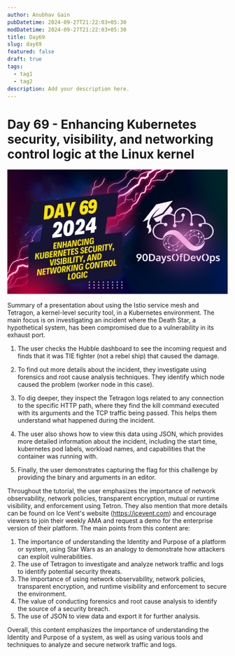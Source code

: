 ```yaml
---
author: Anubhav Gain
pubDatetime: 2024-09-27T21:22:03+05:30
modDatetime: 2024-09-27T21:22:03+05:30
title: Day69
slug: day69
featured: false
draft: true
tags:
  - tag1
  - tag2
description: Add your description here.
---
```


# Day 69 - Enhancing Kubernetes security, visibility, and networking control logic at the Linux kernel

[![Watch the video](thumbnails/day69.png)](https://www.youtube.com/watch?v=mEc0WoPoHdU)

Summary of a presentation about using the Istio service mesh and Tetragon, a kernel-level security tool, in a Kubernetes environment. The main focus is on investigating an incident where the Death Star, a hypothetical system, has been compromised due to a vulnerability in its exhaust port.

1. The user checks the Hubble dashboard to see the incoming request and finds that it was TIE fighter (not a rebel ship) that caused the damage.

2. To find out more details about the incident, they investigate using forensics and root cause analysis techniques. They identify which node caused the problem (worker node in this case).

3. To dig deeper, they inspect the Tetragon logs related to any connection to the specific HTTP path, where they find the kill command executed with its arguments and the TCP traffic being passed. This helps them understand what happened during the incident.

4. The user also shows how to view this data using JSON, which provides more detailed information about the incident, including the start time, kubernetes pod labels, workload names, and capabilities that the container was running with.

5. Finally, the user demonstrates capturing the flag for this challenge by providing the binary and arguments in an editor.

Throughout the tutorial, the user emphasizes the importance of network observability, network policies, transparent encryption, mutual or runtime visibility, and enforcement using Tetron. They also mention that more details can be found on Ice Vent's website (https://icevent.com) and encourage viewers to join their weekly AMA and request a demo for the enterprise version of their platform.
The main points from this content are:

1. The importance of understanding the Identity and Purpose of a platform or system, using Star Wars as an analogy to demonstrate how attackers can exploit vulnerabilities.
2. The use of Tetragon to investigate and analyze network traffic and logs to identify potential security threats.
3. The importance of using network observability, network policies, transparent encryption, and runtime visibility and enforcement to secure the environment.
4. The value of conducting forensics and root cause analysis to identify the source of a security breach.
5. The use of JSON to view data and export it for further analysis.

Overall, this content emphasizes the importance of understanding the Identity and Purpose of a system, as well as using various tools and techniques to analyze and secure network traffic and logs.
